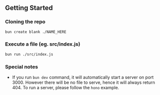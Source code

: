 ## Getting Started

### Cloning the repo

```sh
bun create blank ./NAME_HERE
```

### Execute a file (eg. src/index.js)
    
```sh
bun run ./src/index.js
```

### Special notes
- If you run `bun dev` command, it will automatically start a server on port 3000. However there will be no file to serve, hence it will always return 404. To run a  server, please follow the `hono` example.